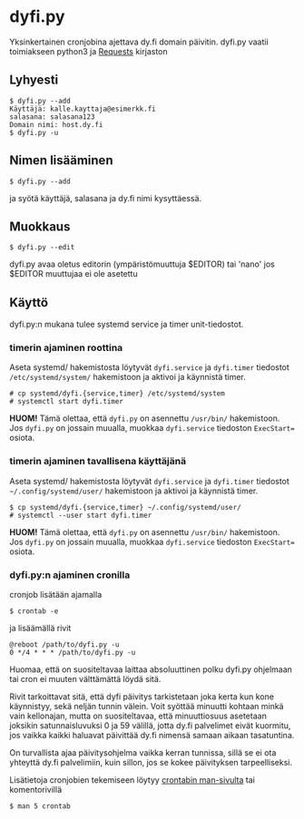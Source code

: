 # dyfi.py

Yksinkertainen cronjobina ajettava dy.fi domain päivitin. dyfi.py vaatii
toimiakseen python3 ja [Requests](http://docs.python-requests.org/en/latest/)
kirjaston

## Lyhyesti

    $ dyfi.py --add
    Käyttäjä: kalle.kayttaja@esimerkk.fi
    salasana: salasana123
    Domain nimi: host.dy.fi
    $ dyfi.py -u

## Nimen lisääminen

    $ dyfi.py --add

ja syötä käyttäjä, salasana ja dy.fi nimi kysyttäessä.

## Muokkaus

    $ dyfi.py --edit

dyfi.py avaa oletus editorin (ympäristömuuttuja $EDITOR) tai 'nano' jos $EDITOR
muuttujaa ei ole asetettu

## Käyttö

dyfi.py:n mukana tulee systemd service ja timer unit-tiedostot. 

### timerin ajaminen roottina

Aseta systemd/ hakemistosta löytyvät `dyfi.service` ja `dyfi.timer` tiedostot
`/etc/systemd/system/` hakemistoon ja aktivoi ja käynnistä timer.

    # cp systemd/dyfi.{service,timer} /etc/systemd/system
    # systemctl start dyfi.timer

**HUOM!** Tämä olettaa, että `dyfi.py` on asennettu `/usr/bin/` hakemistoon. Jos
`dyfi.py` on jossain muualla, muokkaa `dyfi.service` tiedoston `ExecStart=`
osiota.

### timerin ajaminen tavallisena käyttäjänä

Aseta systemd/ hakemistosta löytyvät `dyfi.service` ja `dyfi.timer` tiedostot
`~/.config/systemd/user/` hakemistoon ja aktivoi ja käynnistä timer.

    $ cp systemd/dyfi.{service,timer} ~/.config/systemd/user/
    # systemctl --user start dyfi.timer

**HUOM!** Tämä olettaa, että `dyfi.py` on asennettu `/usr/bin/` hakemistoon. Jos
`dyfi.py` on jossain muualla, muokkaa `dyfi.service` tiedoston `ExecStart=`
osiota.

### dyfi.py:n ajaminen cronilla

cronjob lisätään ajamalla

    $ crontab -e

ja lisäämällä rivit

    @reboot /path/to/dyfi.py -u
    0 */4 * * * /path/to/dyfi.py -u

Huomaa, että on suositeltavaa laittaa absoluuttinen polku dyfi.py ohjelmaan tai
cron ei muuten välttämättä löydä sitä.

Rivit tarkoittavat sitä, että dyfi päivitys tarkistetaan joka kerta kun kone
käynnistyy, sekä neljän tunnin välein. Voit syöttää minuutti kohtaan minkä 
vain kellonajan, mutta on suositeltavaa, että minuuttiosuus asetetaan 
joksikin satunnaisluvuksi 0 ja 59 välillä, jotta dy.fi palvelimet eivät 
kuormitu, jos vaikka kaikki haluavat päivittää dy.fi nimensä samaan aikaan
tasatuntina. 

On turvallista ajaa päivitysohjelma vaikka kerran tunnissa, sillä se ei ota
yhteyttä dy.fi palvelimiin, kuin sillon, jos se kokee päivityksen
tarpeelliseksi.

Lisätietoja cronjobien tekemiseen löytyy [crontabin man-sivulta](http://manpages.debian.net/cgi-bin/man.cgi?query=crontab&sektion=5)
tai komentorivillä

    $ man 5 crontab
